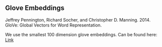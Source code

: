 ## Glove Embeddings
Jeffrey Pennington, Richard Socher, and Christopher D. Manning. 2014. GloVe: Global Vectors for Word Representation.

We use the smallest 100 dimension glove embeddings. Can be found here: [Link](https://nlp.stanford.edu/projects/glove/)


